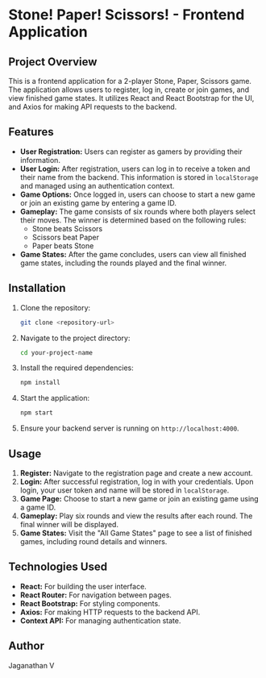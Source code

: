 
# Stone! Paper! Scissors! - Frontend Application

## Project Overview

This is a frontend application for a 2-player Stone, Paper, Scissors game. The application allows users to register, log in, create or join games, and view finished game states. It utilizes React and React Bootstrap for the UI, and Axios for making API requests to the backend.

## Features

- **User Registration:** Users can register as gamers by providing their information.
- **User Login:** After registration, users can log in to receive a token and their name from the backend. This information is stored in `localStorage` and managed using an authentication context.
- **Game Options:** Once logged in, users can choose to start a new game or join an existing game by entering a game ID.
- **Gameplay:** The game consists of six rounds where both players select their moves. The winner is determined based on the following rules:
  - Stone beats Scissors
  - Scissors beat Paper
  - Paper beats Stone
- **Game States:** After the game concludes, users can view all finished game states, including the rounds played and the final winner.

## Installation

1. Clone the repository:
   ```bash
   git clone <repository-url>
   ```

2. Navigate to the project directory:
   ```bash
   cd your-project-name
   ```

3. Install the required dependencies:
   ```bash
   npm install
   ```

4. Start the application:
   ```bash
   npm start
   ```

5. Ensure your backend server is running on `http://localhost:4000`.

## Usage

1. **Register:** Navigate to the registration page and create a new account.
2. **Login:** After successful registration, log in with your credentials. Upon login, your user token and name will be stored in `localStorage`.
3. **Game Page:** Choose to start a new game or join an existing game using a game ID.
4. **Gameplay:** Play six rounds and view the results after each round. The final winner will be displayed.
5. **Game States:** Visit the "All Game States" page to see a list of finished games, including round details and winners.

## Technologies Used

- **React:** For building the user interface.
- **React Router:** For navigation between pages.
- **React Bootstrap:** For styling components.
- **Axios:** For making HTTP requests to the backend API.
- **Context API:** For managing authentication state.

## Author

Jaganathan V

